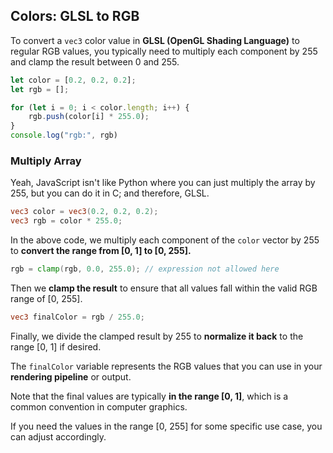 ## Colors: GLSL to RGB

To convert a `vec3` color value in **GLSL (OpenGL Shading Language)** to regular RGB values, you typically need to multiply each component by 255 and clamp the result between 0 and 255.

```js
let color = [0.2, 0.2, 0.2];
let rgb = [];

for (let i = 0; i < color.length; i++) {
	rgb.push(color[i] * 255.0);
}
console.log("rgb:", rgb)
```

### Multiply Array

Yeah, JavaScript isn't like Python where you can just multiply the array by 255, but you can do it in C; and therefore, GLSL.

```glsl
vec3 color = vec3(0.2, 0.2, 0.2);
vec3 rgb = color * 255.0;
```

In the above code, we multiply each component of the `color` vector by 255 to **convert the range from [0, 1] to [0, 255].** 

```glsl
rgb = clamp(rgb, 0.0, 255.0); // expression not allowed here
```

Then we **clamp the result** to ensure that all values fall within the valid RGB range of [0, 255].

```glsl
vec3 finalColor = rgb / 255.0;
```

Finally, we divide the clamped result by 255 to **normalize it back** to the range [0, 1] if desired.

The `finalColor` variable represents the RGB values that you can use in your **rendering pipeline** or output.

Note that the final values are typically **in the range [0, 1]**, which is a common convention in computer graphics.

If you need the values in the range [0, 255] for some specific use case, you can adjust accordingly.

<br>
